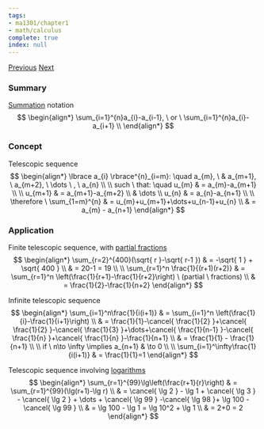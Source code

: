 ```yaml
---
tags:
- ma1301/chapter1
- math/calculus
complete: true
index: null
---
```

[Previous](/labyrinth/notes/math/ma1301/binomial_theorem)   [Next](/labyrinth/notes/math/ma1301/differentiation)
### Summary
[Summation](/labyrinth/notes/math/math_fundementals/summation_notation) notation
$$
\begin{align*}
\sum_{i=1}^{n}a_{i}-a_{i-1}, \ or \ \sum_{i=1}^{n}a_{i}-a_{i+1} \\
\end{align*}
$$
### Concept
Telescopic sequence
$$
\begin{align*}
\lbrace a_{i} \rbrace^{n}_{i=m}: \quad a_{m}, \ & a_{m+1}, \ a_{m+2}, \ \dots \ , \ a_{n} \\
\\
such \ that: \quad u_{m} & = a_{m}-a_{m+1} \\
\\
u_{m+1} & = a_{m+1}-a_{m+2} \\
& \dots \\
u_{n} & = a_{n}-a_{n+1} \\
\\
\therefore \ \sum_{1=m}^{n} & = u_{m}+u_{m+1}+\dots+u_{n-1}+u_{n} \\
& = a_{m} - a_{n+1}
\end{align*}
$$
### Application
Finite telescopic sequence, with [partial fractions](/labyrinth/notes/math/ma1301/partial_fractions)
$$
\begin{align*}
\sum_{r=2}^{400}(\sqrt{ r }-\sqrt{ r-1 }) & = -\sqrt{ 1 } + \sqrt{ 400 } \\
& = 20-1 = 19 \\
\\
\sum_{r=1}^n \frac{1}{(r+1)(r+2)} & = \sum_{r=1}^n \left(\frac{1}{r+1}-\frac{1}{r+2}\right) \ (partial \ fractions) \\
& = \frac{1}{2}-\frac{1}{n+2}
\end{align*}
$$

Infinite telescopic sequence
$$
\begin{align*}
\sum_{i=1}^n\frac{1}{i(i+1)} & = \sum_{i=1}^n \left(\frac{1}{i}-\frac{1}{i+1}\right) \\
& = \frac{1}{1}-\cancel{ \frac{1}{2} }+\cancel{ \frac{1}{2} }-\cancel{ \frac{1}{3} }+\dots+\cancel{ \frac{1}{n-1} }-\cancel{ \frac{1}{n} }+\cancel{ \frac{1}{n} }-\frac{1}{n+1} \\
& = \frac{1}{1} - \frac{1}{n+1} \\
\\
if \ n\to \infty \implies a_{n+1} & \to 0 \\
\\
\sum_{i=1}^\infty\frac{1}{i(i+1)} & = \frac{1}{1}=1
\end{align*}
$$

Telescopic sequence involving [logarithms](/labyrinth/notes/math/math_fundementals/rules_of_logarithms)
$$
\begin{align*}
\sum_{r=1}^{99}\lg\left(\frac{r+1}{r}\right) & = \sum_{r=1}^{99}(\lg(r+1)-\lg r) \\
& = \cancel{ \lg 2 } - \lg 1 + \cancel{ \lg 3 } - \cancel{ \lg 2 } + \dots + \cancel{ \lg 99 } -\cancel{ \lg 98  }+ \lg 100 - \cancel{ \lg 99 } \\
& = \lg 100 - \lg 1 = \lg 10^2 + \lg 1 \\
& = 2+0 = 2
\end{align*}
$$